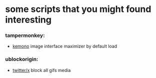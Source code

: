 # some scripts that you might found interesting


### tampermonkey:
- [kemono](kemono.su) image interface maximizer by default load

### ublockorigin:
- [twitter/x](x.com) block all gifs media

